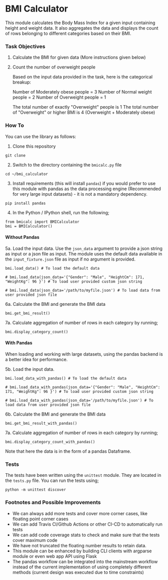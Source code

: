 # BMI Calculator

This module calculates the Body Mass Index for a given input containing height and weight data. It also aggregates the data and displays the count of rows belonging to different categories based on their BMI.

### Task Objectives

1. Calculate the BMI for given data (More instructions given below)
2. Count the number of overweight people

	Based on the input data provided in the task, here is the categorical breakup:

	Number of Moderately obese people = 3
	Number of Normal weight people = 2
	Number of Overweight people = 1

	The total number of exactly "Overweight" people is 1
	The total number of "Overweight" or higher BMI is 4 (Overweight + Moderately obese)

### How To

You can use the library as follows:

1. Clone this repository

```
git clone 
```

2. Switch to the directory containing the `bmicalc.py` file

```
cd ~/bmi_calculator
```

3. Install requirements (this will install `pandas`) if you would prefer to use this module with pandas as the data processing engine (Recommended for very large input datasets) - it is not a mandatory dependency.

```
pip install pandas
```

4. In the Python / IPython shell, run the following;

```
from bmicalc import BMICalculator
bmi = BMICalculator()
```

#### Without Pandas

5a. Load the input data. Use the `json_data` argument to provide a json string as input or a json file as input. The module uses the default data available in the `input_fixture.json` file as input if no argument is provided.

```
bmi.load_data() # To load the default data

# bmi.load_data(json_data='{"Gender": "Male", "HeightCm": 171, "WeightKg": 96 }') # To load user provided custom json string

# bmi.load_data(json_data='/path/to/myfile.json') # To load data from user provided json file
```

6a. Calculate the BMI and generate the BMI data

```
bmi.get_bmi_result()
```

7a. Calculate aggregation of number of rows in each category by running;

```
bmi.display_category_count()
```

#### With Pandas

When loading and working with large datasets, using the pandas backend is a better idea for performance.

5b. Load the input data.

```
bmi.load_data_with_pandas() # To load the default data

# bmi.load_data_with_pandas(json_data='{"Gender": "Male", "HeightCm": 171, "WeightKg": 96 }') # To load user provided custom json string

# bmi.load_data_with_pandas(json_data='/path/to/myfile.json') # To load data from user provided json file
```

6b. Calculate the BMI and generate the BMI data

```
bmi.get_bmi_result_with_pandas()
```

7a. Calculate aggregation of number of rows in each category by running;

```
bmi.display_category_count_with_pandas()
```

Note that here the data is in the form of a pandas Dataframe.

### Tests

The tests have been written using the `unittest` module. They are located in the `tests.py` file. You can run the tests using;

```
python -m unittest discover
```

### Footnotes and Possible Improvements
* We can always add more tests and cover more corner cases, like floating point corner cases
* We can add Travis CI/Github Actions or other CI-CD to automatically run tests
* We can add code coverage stats to check and make sure that the tests cover maximum code
* We have not truncated the floating number results to retain data.
* This module can be enhanced by building CLI clients with argparse module or even web app API using Flask
* The pandas workflow can be integrated into the mainstream workflow instead of the current implementation of using completely different methods (current design was executed due to time constraints)
